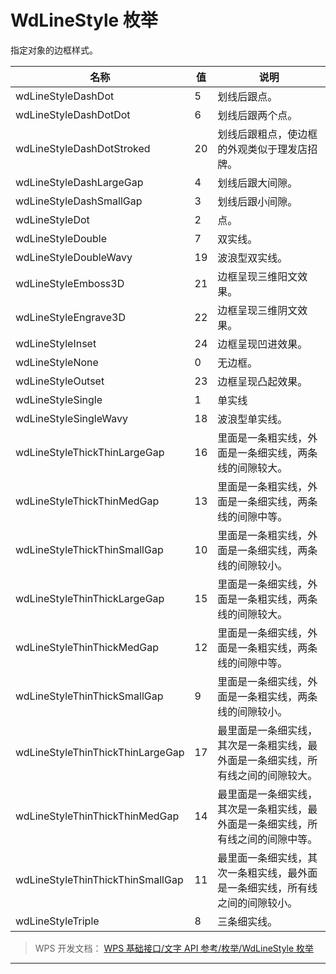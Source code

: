 # WdLineStyle 枚举

指定对象的边框样式。

| 名称                             | 值  | 说明                                                                             |
|----------------------------------|-----|----------------------------------------------------------------------------------|
| wdLineStyleDashDot               | 5   | 划线后跟点。                                                                     |
| wdLineStyleDashDotDot            | 6   | 划线后跟两个点。                                                                 |
| wdLineStyleDashDotStroked        | 20  | 划线后跟粗点，使边框的外观类似于理发店招牌。                                     |
| wdLineStyleDashLargeGap          | 4   | 划线后跟大间隙。                                                                 |
| wdLineStyleDashSmallGap          | 3   | 划线后跟小间隙。                                                                 |
| wdLineStyleDot                   | 2   | 点。                                                                             |
| wdLineStyleDouble                | 7   | 双实线。                                                                         |
| wdLineStyleDoubleWavy            | 19  | 波浪型双实线。                                                                   |
| wdLineStyleEmboss3D              | 21  | 边框呈现三维阳文效果。                                                           |
| wdLineStyleEngrave3D             | 22  | 边框呈现三维阴文效果。                                                           |
| wdLineStyleInset                 | 24  | 边框呈现凹进效果。                                                               |
| wdLineStyleNone                  | 0   | 无边框。                                                                         |
| wdLineStyleOutset                | 23  | 边框呈现凸起效果。                                                               |
| wdLineStyleSingle                | 1   | 单实线                                                                           |
| wdLineStyleSingleWavy            | 18  | 波浪型单实线。                                                                   |
| wdLineStyleThickThinLargeGap     | 16  | 里面是一条粗实线，外面是一条细实线，两条线的间隙较大。                           |
| wdLineStyleThickThinMedGap       | 13  | 里面是一条粗实线，外面是一条细实线，两条线的间隙中等。                           |
| wdLineStyleThickThinSmallGap     | 10  | 里面是一条粗实线，外面是一条细实线，两条线的间隙较小。                           |
| wdLineStyleThinThickLargeGap     | 15  | 里面是一条细实线，外面是一条粗实线，两条线的间隙较大。                           |
| wdLineStyleThinThickMedGap       | 12  | 里面是一条细实线，外面是一条粗实线，两条线的间隙中等。                           |
| wdLineStyleThinThickSmallGap     | 9   | 里面是一条细实线，外面是一条粗实线，两条线的间隙较小。                           |
| wdLineStyleThinThickThinLargeGap | 17  | 最里面是一条细实线，其次是一条粗实线，最外面是一条细实线，所有线之间的间隙较大。 |
| wdLineStyleThinThickThinMedGap   | 14  | 最里面是一条细实线，其次是一条粗实线，最外面是一条细实线，所有线之间的间隙中等。 |
| wdLineStyleThinThickThinSmallGap | 11  | 最里面一条细实线，其次一条粗实线，最外面是一条细实线，所有线之间的间隙较小。     |
| wdLineStyleTriple                | 8   | 三条细实线。                                                                     |

> WPS 开发文档： [WPS 基础接口/文字 API 参考/枚举/WdLineStyle 枚举](https://qn.cache.wpscdn.cn/encs/doc/office_v19/topics/WPS%20%E5%9F%BA%E7%A1%80%E6%8E%A5%E5%8F%A3/%E6%96%87%E5%AD%97%20API%20%E5%8F%82%E8%80%83/%E6%9E%9A%E4%B8%BE/WdLineStyle%20%E6%9E%9A%E4%B8%BE.html)

------------------------------------------------------------------------
